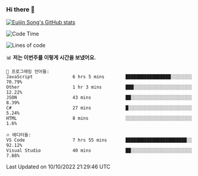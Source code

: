 ### Hi there 👋

[![Euijin Song's GitHub stats](https://github-readme-stats.vercel.app/api?username=lstar2397&count_private=true&show_icons=true&theme=tokyonight&locale=kr)](https://github.com/anuraghazra/github-readme-stats)

<!--START_SECTION:waka-->
![Code Time](http://img.shields.io/badge/Code%20Time-87%20hrs%2049%20mins-blue)

![Lines of code](https://img.shields.io/badge/%EC%A0%80%EB%8A%94%20%EC%97%AC%ED%83%9C%EA%B9%8C%EC%A7%80%20-114%20Thousand%20%EC%A4%84%EC%9D%98%20%EC%BD%94%EB%93%9C%EB%A5%BC%20%EC%9E%91%EC%84%B1%ED%96%88%EC%96%B4%EC%9A%94.-blue)

📊 **저는 이번주를 이렇게 시간을 보냈어요.** 

```text
💬 프로그래밍 언어들: 
JavaScript               6 hrs 5 mins        █████████████████░░░░░░░░   70.79% 
Other                    1 hr 3 mins         ███░░░░░░░░░░░░░░░░░░░░░░   12.22% 
JSON                     43 mins             ██░░░░░░░░░░░░░░░░░░░░░░░   8.39% 
C#                       27 mins             █░░░░░░░░░░░░░░░░░░░░░░░░   5.24% 
HTML                     8 mins              ░░░░░░░░░░░░░░░░░░░░░░░░░   1.6%

🔥 에디터들: 
VS Code                  7 hrs 55 mins       ███████████████████████░░   92.12% 
Visual Studio            40 mins             ██░░░░░░░░░░░░░░░░░░░░░░░   7.88%

```


 Last Updated on 10/10/2022 21:29:46 UTC
<!--END_SECTION:waka-->

<!--
**lstar2397/lstar2397** is a ✨ _special_ ✨ repository because its `README.md` (this file) appears on your GitHub profile.

Here are some ideas to get you started:

- 🔭 I’m currently working on ...
- 🌱 I’m currently learning ...
- 👯 I’m looking to collaborate on ...
- 🤔 I’m looking for help with ...
- 💬 Ask me about ...
- 📫 How to reach me: ...
- 😄 Pronouns: ...
- ⚡ Fun fact: ...
-->
